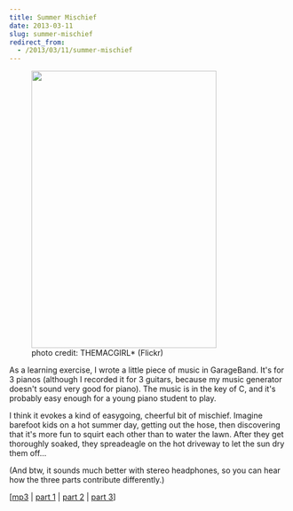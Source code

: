 ```yaml
---
title: Summer Mischief
date: 2013-03-11
slug: summer-mischief
redirect_from:
  - /2013/03/11/summer-mischief
---
```

<figure><img src="https://farm4.staticflickr.com/3518/3810698131_dc92680539.jpg" width="333" height="500" /><figcaption>photo credit: THEMACGIRL* (Flickr)</figcaption></figure>

As a learning exercise, I wrote a little piece of music in GarageBand. It's for 3 pianos (although I recorded it for 3 guitars, because my music generator doesn't sound very good for piano). The music is in the key of C, and it's probably easy enough for a young piano student to play.

I think it evokes a kind of easygoing, cheerful bit of mischief. Imagine barefoot kids on a hot summer day, getting out the hose, then discovering that it's more fun to squirt each other than to water the lawn. After they get thoroughly soaked, they spreadeagle on the hot driveway to let the sun dry them off...

(And btw, it sounds much better with stereo headphones, so you can hear how the three parts contribute differently.)

[<a href="https://dl.dropbox.com/u/3619219/Summer%20Mischief.mp3" target="_blank">mp3</a> | <a href="https://sivanea.com/wp-content/uploads/2013/03/summer-mischief-piano-1.pdf" target="_blank">part 1</a> | <a href="https://sivanea.com/wp-content/uploads/2013/03/summer-mischief-piano-2.pdf" target="_blank">part 2</a> | <a href="https://sivanea.com/wp-content/uploads/2013/03/summer-mischief-piano-3.pdf" target="_blank">part 3</a>]
